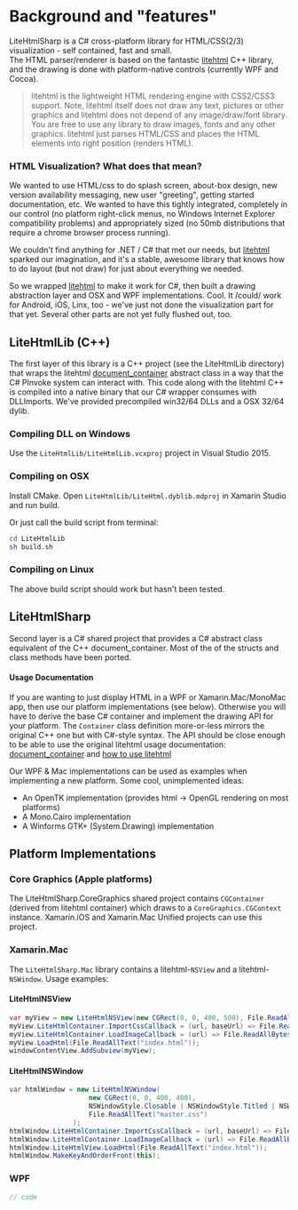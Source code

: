 ﻿

# Background and "features"

LiteHtmlSharp is a C# cross-platform library for HTML/CSS(2/3) visualization - self contained, fast and small.  
The HTML parser/renderer is based on the fantastic [litehtml](https://github.com/litehtml/litehtml) C++ library, 
and the drawing is done with platform-native controls (currently WPF and Cocoa).

> litehtml is the lightweight HTML rendering engine with CSS2/CSS3 support. Note, litehtml itself does
> not draw any text, pictures or other graphics and litehtml does not depend of any image/draw/font library. 
> You are free to use any library to draw images, fonts and any other graphics. litehtml just parses
> HTML/CSS and places the HTML elements into right position (renders HTML).


### HTML Visualization?  What does that mean?

We wanted to use HTML/css to do splash screen, about-box design, new version availability messaging, new 
user "greeting", getting started documentation, etc.  We wanted to have this tightly integrated, completely
in our control (no platform right-click menus, no Windows Internet Explorer compatibility problems) and 
appropriately sized (no 50mb distributions that require a chrome browser process running).

We couldn't find anything for .NET / C# that met our needs, but [litehtml](https://github.com/litehtml/litehtml)
sparked our imagination, and it's a stable, awesome library that knows how to do layout (but not draw) for
just about everything we needed.

So we wrapped [litehtml](https://github.com/litehtml/litehtml) to make it work for C#, then built a drawing
abstraction layer and OSX and WPF implementations.  Cool.  It /could/ work for Android, iOS, Linx, too - we've
just not done the visualization part for that yet.  Several other parts are not yet fully flushed out, too.


## LiteHtmlLib (C++)
The first layer of this library is a C++ project (see the LiteHtmlLib directory) that wraps the litehtml 
[document_container](https://github.com/litehtml/litehtml/wiki/document_container) abstract class
in a way that the C# PInvoke system can interact with. This code along with the litehtml C++ is compiled
into a native binary that our C# wrapper consumes with DLLImports. We've provided precompiled win32/64 DLLs
and a OSX 32/64 dylib.

### Compiling DLL on Windows
Use the `LiteHtmlLib/LiteHtmlLib.vcxproj` project in Visual Studio 2015.

### Compiling on OSX
Install CMake. Open `LiteHtmlLib/LiteHtml.dyblib.mdproj` in Xamarin Studio and run build. 

Or just call the build script from terminal:

```bash
cd LiteHtmlLib
sh build.sh
```

### Compiling on Linux
The above build script should work but hasn't been tested.


## LiteHtmlSharp
Second layer is a C# shared project that provides a C# abstract class equivalent of the C++ document_container. 
Most of the of the structs and class methods have been ported.  

#### Usage Documentation
If you are wanting to just display HTML in a WPF or Xamarin.Mac/MonoMac app, then use our platform
implementations (see below). Otherwise you will have to derive the base C# container and implement
the drawing API for your platform. The `Container` class definition more-or-less mirrors the
original C++ one but with C#-style syntax. The API should be close enough to be able to
use the original litehtml usage documentation: 
[document_container](https://github.com/litehtml/litehtml/wiki/document_container) and
[how to use litehtml](https://github.com/litehtml/litehtml/wiki/How-to-use-litehtml)

Our WPF & Mac implementations can be used as examples when implementing a new platform. 
Some cool, unimplemented ideas:

* An OpenTK implementation (provides html -> OpenGL rendering on most platforms)
* A Mono.Cairo implementation
* A Winforms GTK+ (System.Drawing) implementation



## Platform Implementations

### Core Graphics (Apple platforms)
The LiteHtmlSharp.CoreGraphics shared project contains `CGContainer` (derived from litehtml container) which draws to
a `CoreGraphics.CGContext` instance. Xamarin.iOS and Xamarin.Mac Unified projects can use this project.

### Xamarin.Mac
The `LiteHtmlSharp.Mac` library contains a litehtml-`NSView` and a litehtml-`NSWindow`. Usage examples:

#### LiteHtmlNSView
```cs
var myView = new LiteHtmlNSView(new CGRect(0, 0, 400, 500), File.ReadAllText("master.css"));
myView.LiteHtmlContainer.ImportCssCallback = (url, baseUrl) => File.ReadAllText(url);
myView.LiteHtmlContainer.LoadImageCallback = (url) => File.ReadAllBytes(url);
myView.LoadHtml(File.ReadAllText("index.html"));
windowContentView.AddSubview(myView);
```

#### LiteHtmlNSWindow
```cs
var htmlWindow = new LiteHtmlNSWindow(
                    new CGRect(0, 0, 400, 400), 
                    NSWindowStyle.Closable | NSWindowStyle.Titled | NSWindowStyle.Resizable, 
                    File.ReadAllText("master.css")
                );
htmlWindow.LiteHtmlContainer.ImportCssCallback = (url, baseUrl) => File.ReadAllText(url);
htmlWindow.LiteHtmlContainer.LoadImageCallback = (url) => File.ReadAllBytes(url);
htmlWindow.LiteHtmlView.LoadHtml(File.ReadAllText("index.html"));
htmlWindow.MakeKeyAndOrderFront(this);
```

### WPF
```cs
// code
```